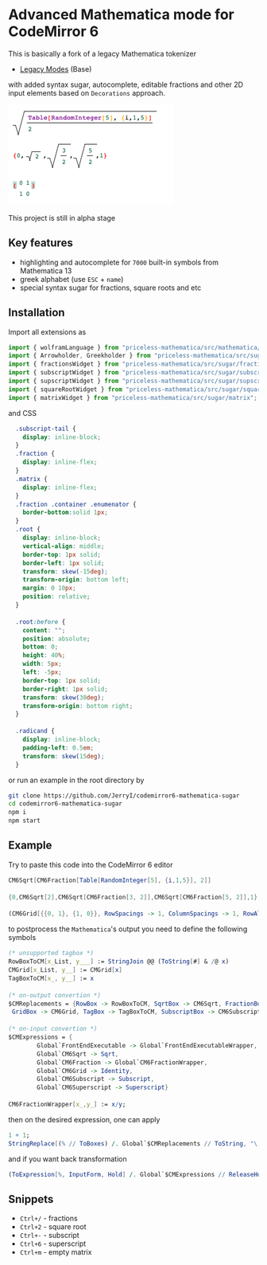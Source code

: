 # Advanced Mathematica mode for CodeMirror 6
This is basically a fork of a legacy Mathematica tokenizer 
- [Legacy Modes](https://github.com/codemirror/legacy-modes) (Base)

with added syntax sugar, autocomplete, editable fractions and other 2D input elements based on `Decorations` approach.

![](imgs/test.png)

This project is still in alpha stage

## Key features
- highlighting and autocomplete for `7000` built-in symbols from Mathematica 13
- greek alphabet (use `ESC` + `name`)
- special syntax sugar for fractions, square roots and etc

## Installation

Import all extensions as

```js
import { wolframLanguage } from "priceless-mathematica/src/mathematica/mathematica"
import { Arrowholder, Greekholder } from "priceless-mathematica/src/sugar/misc"
import { fractionsWidget } from "priceless-mathematica/src/sugar/fractions";
import { subscriptWidget } from "priceless-mathematica/src/sugar/subscript";
import { supscriptWidget } from "priceless-mathematica/src/sugar/supscript";
import { squareRootWidget } from "priceless-mathematica/src/sugar/squareroot";
import { matrixWidget } from "priceless-mathematica/src/sugar/matrix";
```

and CSS
```css
  .subscript-tail {
    display: inline-block;
  }
  .fraction {
    display: inline-flex;
  }
  .matrix {
    display: inline-flex;
  }
  .fraction .container .enumenator {
    border-bottom:solid 1px;
  }
  .root {
    display: inline-block;
    vertical-align: middle;
    border-top: 1px solid;
    border-left: 1px solid;
    transform: skew(-15deg);
    transform-origin: bottom left;
    margin: 0 10px;
    position: relative;
  }
  
  .root:before {
    content: "";
    position: absolute;
    bottom: 0;
    height: 40%;
    width: 5px;
    left: -5px;
    border-top: 1px solid;
    border-right: 1px solid;
    transform: skew(30deg);
    transform-origin: bottom right;
  }
  
  .radicand {
    display: inline-block;
    padding-left: 0.5em;
    transform: skew(15deg);
  }
```

or run an example in the root directory by

```bash
git clone https://github.com/JerryI/codemirror6-mathematica-sugar
cd codemirror6-mathematica-sugar
npm i
npm start
```

## Example

Try to paste this code into the CodeMirror 6 editor

```mathematica
CM6Sqrt[CM6Fraction[Table[RandomInteger[5], {i,1,5}], 2]]

{0,CM6Sqrt[2],CM6Sqrt[CM6Fraction[3, 2]],CM6Sqrt[CM6Fraction[5, 2]],1}

(CM6Grid[{{0, 1}, {1, 0}}, RowSpacings -> 1, ColumnSpacings -> 1, RowAlignments -> Baseline, ColumnAlignments -> Center])
```

to postprocess the `Mathematica`'s output you need to define the following symbols

```mathematica
(* unsupported tagbox *)
RowBoxToCM[x_List, y___] := StringJoin @@ (ToString[#] & /@ x)
CMGrid[x_List, y__] := CMGrid[x]
TagBoxToCM[x_, y__] := x

(* on-output convertion *)
$CMReplacements = {RowBox -> RowBoxToCM, SqrtBox -> CM6Sqrt, FractionBox -> CM6Fraction, 
 GridBox -> CM6Grid, TagBox -> TagBoxToCM, SubscriptBox -> CM6Subscript, SuperscriptBox -> CM6Superscript}

(* on-input convertion *)
$CMExpressions = {
        Global`FrontEndExecutable -> Global`FrontEndExecutableWrapper,
        Global`CM6Sqrt -> Sqrt,
        Global`CM6Fraction -> Global`CM6FractionWrapper,
        Global`CM6Grid -> Identity,
        Global`CM6Subscript -> Subscript,
        Global`CM6Superscript -> Superscript}

CM6FractionWrapper[x_,y_] := x/y;
```

then on the desired expression, one can apply

```mathematica
1 + 1;
StringReplace[(% // ToBoxes) /. Global`$CMReplacements // ToString, "\[NoBreak]"->""]
```

and if you want back transformation

```mathematica
(ToExpression[%, InputForm, Hold] /. Global`$CMExpressions // ReleaseHold)
```

## Snippets
- `Ctrl+/` - fractions
- `Ctrl+2` - square root
- `Ctrl+-` - subscript
- `Ctrl+6` - superscript
- `Ctrl+m` - empty matrix

